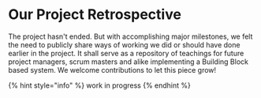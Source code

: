 # Our Project Retrospective

The project hasn't ended. But with accomplishing major milestones, we felt the need to publicly share ways of working we did or should have done earlier in the project. It shall serve as a repository of teachings for future project managers, scrum masters and alike implementing a Building Block based system. We welcome contributions to let this piece grow!

{% hint style="info" %}
work in progress
{% endhint %}
